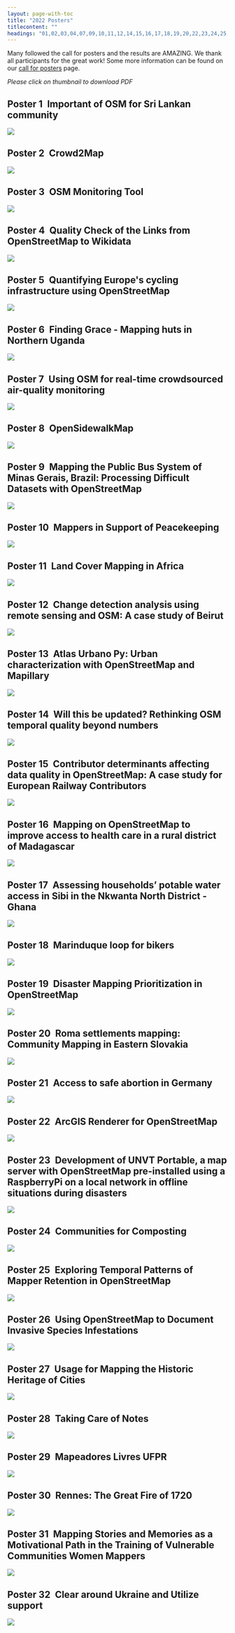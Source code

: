 ```yaml
---
layout: page-with-toc
title: "2022 Posters"
titlecontent: ""
headings: "01,02,03,04,07,09,10,11,12,14,15,16,17,18,19,20,22,23,24,25,26,27,28,29,30,31,32,33,34,35,36,38"
---
```


<style>
  body {
    counter-reset: poster-submission;
  }
  h2::before {
    counter-increment: poster-submission;
    content: "Poster " counter(poster-submission) " ";
    font-weight: bold;
  }
  #toc li a {
    padding-top: 4px;
    padding-bottom: 4px;
  }
</style>

Many followed the call for posters and the results are AMAZING. We thank all participants for the great work! Some more information can be found on our [call for posters](/calls/posters) page.

*Please click on thumbnail to download PDF*

<h2 id="01">Important of OSM for Sri Lankan community</h2>

[<img src="../img/posters/01.jpg" style="max-height:351px; max-width:351px;">](https://files.osmfoundation.org/s/QXi968oMooipPWX)

<h2 id="02">Crowd2Map</h2>

[<img src="../img/posters/02.jpg" style="max-height:351px; max-width:351px;">](https://files.osmfoundation.org/s/fykAgNwr8tJpGyT)

<h2 id="03">OSM Monitoring Tool</h2>

[<img src="../img/posters/03.jpg" style="max-height:351px; max-width:351px;">](https://files.osmfoundation.org/s/LSnb3TqrH62zrHN)

<h2 id="04">Quality Check of the Links from OpenStreetMap to Wikidata</h2>

[<img src="../img/posters/04.jpg" style="max-height:351px; max-width:351px;">](https://files.osmfoundation.org/s/CMPYdRKmbDxBkrn)

<h2 id="07">Quantifying Europe's cycling infrastructure using OpenStreetMap</h2>

[<img src="../img/posters/07.jpg" style="max-height:351px; max-width:351px;">](https://files.osmfoundation.org/s/aDcLGHjtqP8PcJ5)

<h2 id="09">Finding Grace - Mapping huts in Northern Uganda</h2>

[<img src="../img/posters/09.jpg" style="max-height:351px; max-width:351px;">](https://files.osmfoundation.org/s/xE5J45FjTrLN9if)

<h2 id="10">Using OSM for real-time crowdsourced air-quality monitoring</h2>

[<img src="../img/posters/10.jpg" style="max-height:351px; max-width:351px;">](https://files.osmfoundation.org/s/TwsSq9kdEZ4EH2k)

<h2 id="11">OpenSidewalkMap</h2>

[<img src="../img/posters/11.jpg" style="max-height:351px; max-width:351px;">](https://files.osmfoundation.org/s/RRk9zSzjkPxz7kM)

<h2 id="12">Mapping the Public Bus System of Minas Gerais, Brazil: Processing Difficult Datasets with OpenStreetMap</h2>

[<img src="../img/posters/12.jpg" style="max-height:351px; max-width:351px;">](https://files.osmfoundation.org/s/YyBKYjKZGLTfKyK)

<h2 id="14">Mappers in Support of Peacekeeping</h2>

[<img src="../img/posters/14.jpg" style="max-height:351px; max-width:351px;">](https://files.osmfoundation.org/s/qJKo5wwGjnywgys)

<h2 id="15">Land Cover Mapping in Africa</h2>

[<img src="../img/posters/15.jpg" style="max-height:351px; max-width:351px;">](https://files.osmfoundation.org/s/HJkcS9atHReQTYL)

<h2 id="16">Change detection analysis using remote sensing and OSM: A case study of Beirut</h2>

[<img src="../img/posters/16.jpg" style="max-height:351px; max-width:351px;">](https://files.osmfoundation.org/s/qgHCPFBW8qc4rye)

<h2 id="17">Atlas Urbano Py: Urban characterization with OpenStreetMap and Mapillary</h2>

[<img src="../img/posters/17.jpg" style="max-height:351px; max-width:351px;">](https://files.osmfoundation.org/s/8tTkS5ApQ3GPFj7)

<h2 id="18">Will this be updated? Rethinking OSM temporal quality beyond numbers</h2>

[<img src="../img/posters/18.jpg" style="max-height:351px; max-width:351px;">](https://files.osmfoundation.org/s/wZ3sm9MHjNpMr33)

<h2 id="19">Contributor determinants affecting data quality in OpenStreetMap: A case study for European Railway Contributors</h2>

[<img src="../img/posters/19.jpg" style="max-height:351px; max-width:351px;">](https://files.osmfoundation.org/s/tx6AgC8TNTydDLA)

<h2 id="20">Mapping on OpenStreetMap to improve access to health care in a rural district of Madagascar</h2>

[<img src="../img/posters/20.jpg" style="max-height:351px; max-width:351px;">](https://files.osmfoundation.org/s/kiZ6Q66cC574w6a)

<h2 id="22">Assessing households’ potable water access in Sibi in the Nkwanta North District - Ghana</h2>

[<img src="../img/posters/22.jpg" style="max-height:351px; max-width:351px;">](https://files.osmfoundation.org/s/36fDHTFmWs82yNJ)

<h2 id="23">Marinduque loop for bikers</h2>

[<img src="../img/posters/23.jpg" style="max-height:351px; max-width:351px;">](https://files.osmfoundation.org/s/ZngSfLFdBSiYQER)

<h2 id="24">Disaster Mapping Prioritization in OpenStreetMap</h2>

[<img src="../img/posters/24.jpg" style="max-height:351px; max-width:351px;">](https://files.osmfoundation.org/s/eB7osW7aSTbNHAC)

<h2 id="25">Roma settlements mapping: Community Mapping in Eastern Slovakia</h2>

[<img src="../img/posters/25.jpg" style="max-height:351px; max-width:351px;">](https://files.osmfoundation.org/s/iQpLxK4d6EADDYA)

<h2 id="26">Access to safe abortion in Germany</h2>

[<img src="../img/posters/26.jpg" style="max-height:351px; max-width:351px;">](https://files.osmfoundation.org/s/MfweMaQyzaZiQ4p)

<h2 id="27">ArcGIS Renderer for OpenStreetMap</h2>

[<img src="../img/posters/27.jpg" style="max-height:351px; max-width:351px;">](https://files.osmfoundation.org/s/xDdDz3rpQX2C7FJ)

<h2 id="28">Development of UNVT Portable, a map server with OpenStreetMap pre-installed using a RaspberryPi on a local network in offline situations during disasters</h2>

[<img src="../img/posters/28.jpg" style="max-height:351px; max-width:351px;">](https://files.osmfoundation.org/s/JBQyGxzFXYZoxKQ)

<h2 id="29">Communities for Composting</h2>

[<img src="../img/posters/29.jpg" style="max-height:351px; max-width:351px;">](https://files.osmfoundation.org/s/NQtZpQgzfEa6ZPt)

<h2 id="30">Exploring Temporal Patterns of Mapper Retention in OpenStreetMap</h2>

[<img src="../img/posters/30.jpg" style="max-height:351px; max-width:351px;">](https://files.osmfoundation.org/s/Xp764cemTtfiPbk)

<h2 id="31">Using OpenStreetMap to Document Invasive Species Infestations</h2>

[<img src="../img/posters/31.jpg" style="max-height:351px; max-width:351px;">](https://files.osmfoundation.org/s/gBK86MGXa35waZp)

<h2 id="32">Usage for Mapping the Historic Heritage of Cities</h2>

[<img src="../img/posters/32.jpg" style="max-height:351px; max-width:351px;">](https://files.osmfoundation.org/s/nGzYbndrJ9W6meG)

<h2 id="33">Taking Care of Notes</h2>

[<img src="../img/posters/33.jpg" style="max-height:351px; max-width:351px;">](https://files.osmfoundation.org/s/cgiyMMB5qcmFwRT)

<h2 id="34">Mapeadores Livres UFPR</h2>

[<img src="../img/posters/34.jpg" style="max-height:351px; max-width:351px;">](https://files.osmfoundation.org/s/QY9wnPjTcxsrXzB)

<h2 id="35">Rennes: The Great Fire of 1720</h2>

[<img src="../img/posters/35.jpg" style="max-height:351px; max-width:351px;">](https://files.osmfoundation.org/s/Ra2JHAJED7m96az)

<h2 id="36">Mapping Stories and Memories as a Motivational Path in the Training of Vulnerable Communities Women Mappers</h2>

[<img src="../img/posters/36.jpg" style="max-height:351px; max-width:351px;">](https://files.osmfoundation.org/s/P9qNZpXAW5LMBCJ)

<h2 id="38">Clear around Ukraine and Utilize support</h2>

[<img src="../img/posters/38.jpg" style="max-height:351px; max-width:351px;">](https://files.osmfoundation.org/s/tyHGTRwX2SdSFjM)

